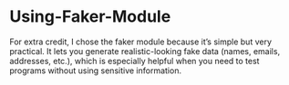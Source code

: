 # Using-Faker-Module
For extra credit, I chose the faker module because it’s simple but very practical. It lets you generate realistic-looking fake data (names, emails, addresses, etc.), which is especially helpful when you need to test programs without using sensitive information.
